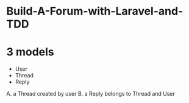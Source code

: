 # Build-A-Forum-with-Laravel-and-TDD
# 3 models 
  - User
  - Thread
  - Reply
  
A. a Thread created by user
B. a Reply belongs to Thread and User
